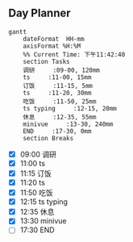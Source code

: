 ## Day Planner
```mermaid
gantt
    dateFormat  HH-mm
    axisFormat %H:%M
    %% Current Time: 下午11:42:40
    section Tasks
    调研     :09-00, 120mm
    ts     :11-00, 15mm
    订饭     :11-15, 5mm
    ts     :11-20, 30mm
    吃饭     :11-50, 25mm
    ts typing     :12-15, 20mm
    休息     :12-35, 55mm
    minivue     :13-30, 240mm
    END     :17-30, 0mm
    section Breaks

```

- [x] 09:00 调研
- [x] 11:00 ts
- [x] 11:15 订饭
- [x] 11:20 ts
- [x] 11:50 吃饭
- [x] 12:15 ts typing
- [x] 12:35 休息
- [x] 13:30 minivue
- [ ] 17:30 END